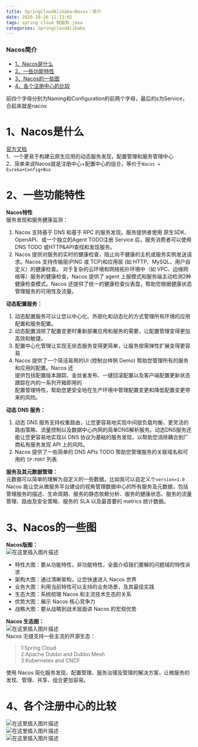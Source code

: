 ```yaml
---
title: SpringCloudAlibaba→Nacos：简介
date: 2020-10-26 11:13:02
tags: spring cloud 微服务 java
categories: SpringCloudAlibaba
---
```


<!--more-->

### Nacos简介

- [1、Nacos是什么](#1Nacos_4)
- [2、一些功能特性](#2_9)
- [3、Nacos的一些图](#3Nacos_35)
- [4、各个注册中心的比较](#4_64)

前四个字母分别为Naming和Configuration的前两个字母，最后的s为Service，合起来就是nacos

# 1、Nacos是什么

[官方文档](https://nacos.io/zh-cn/index.html)  
1、一个更易于构建云原生应用的动态服务发现，配置管理和服务管理中心  
2、简单来说Nacos就是注册中心+配置中心的组合，等价于`Nacos = Eureka+Config+Bus`

# 2、一些功能特性

**Nacos特性**  
服务发现和服务健康监测：

1.  Nacos 支持基于 DNS 和基于 RPC 的服务发现。服务提供者使用 原生SDK、OpenAPI、或一个独立的Agent TODO注册 Service 后，服务消费者可以使用DNS TODO 或HTTP\&API查找和发现服务。
2.  Nacos 提供对服务的实时的健康检查，阻止向不健康的主机或服务实例发送请求。Nacos 支持传输层\(PING 或 TCP\)和应用层 \(如 HTTP、MySQL、用户自定义）的健康检查。 对于复杂的云环境和网络拓扑环境中（如 VPC、边缘网络等）服务的健康检查，Nacos 提供了 agent 上报模式和服务端主动检测2种健康检查模式。Nacos 还提供了统一的健康检查仪表盘，帮助您根据健康状态管理服务的可用性及流量。

**动态配置服务：**

1.  动态配置服务可以让您以中心化、外部化和动态化的方式管理所有环境的应用配置和服务配置。
2.  动态配置消除了配置变更时重新部署应用和服务的需要，让配置管理变得更加高效和敏捷。
3.  配置中心化管理让实现无状态服务变得更简单，让服务按需弹性扩展变得更容易
4.  Nacos 提供了一个简洁易用的UI \(控制台样例 Demo\) 帮助您管理所有的服务和应用的配置。Nacos 还  
    提供包括配置版本跟踪、金丝雀发布、一键回滚配置以及客户端配置更新状态跟踪在内的一系列开箱即用的  
    配置管理特性，帮助您更安全地在生产环境中管理配置变更和降低配置变更带来的风险。

**动态 DNS 服务：**

1.  动态 DNS 服务支持权重路由，让您更容易地实现中间层负载均衡、更灵活的路由策略、流量控制以及数据中心内网的简单DNS解析服务。动态DNS服务还能让您更容易地实现以 DNS 协议为基础的服务发现，以帮助您消除耦合到厂商私有服务发现 API 上的风险。
2.  Nacos 提供了一些简单的 DNS APIs TODO 帮助您管理服务的关联域名和可用的 `IP:PORT` 列表.

**服务及其元数据管理：**  
元数据可以简单的理解为自定义的一些数据，比如我可以自定义个`version=1.0`  
Nacos 能让您从微服务平台建设的视角管理数据中心的所有服务及元数据，包括管理服务的描述、生命周期、服务的静态依赖分析、服务的健康状态、服务的流量管理、路由及安全策略、服务的 SLA 以及最首要的 metrics 统计数据。

# 3、Nacos的一些图

**Nacos版图：**  
![在这里插入图片描述](https://img-blog.csdnimg.cn/906e9ffd2b75419293cc8bccd3b415fa.png?x-oss-process=image/watermark,type_d3F5LXplbmhlaQ,shadow_50,text_Q1NETiBAZkZlZS1vcHM=,size_20,color_FFFFFF,t_70,g_se,x_16)

- 特性大图：要从功能特性，非功能特性，全面介绍我们要解的问题域的特性诉求
- 架构大图：通过清晰架构，让您快速进入 Nacos 世界
- 业务大图：利用当前特性可以支持的业务场景，及其最佳实践
- 生态大图：系统梳理 Nacos 和主流技术生态的关系
- 优势大图：展示 Nacos 核心竞争力
- 战略大图：要从战略到战术层面讲 Nacos 的宏观优势

**Nacos 生态图：**  
![在这里插入图片描述](https://img-blog.csdnimg.cn/94f6fadd93284618850e9a465ea17a13.png?x-oss-process=image/watermark,type_d3F5LXplbmhlaQ,shadow_50,text_Q1NETiBAZkZlZS1vcHM=,size_20,color_FFFFFF,t_70,g_se,x_16)  
Nacos 无缝支持一些主流的开源生态：

> 1:Spring Cloud  
> 2:Apache Dubbo and Dubbo Mesh  
> 3:Kubernetes and CNCF

使用 Nacos 简化服务发现、配置管理、服务治理及管理的解决方案，让微服务的发现、管理、共享、组合更加容易。

# 4、各个注册中心的比较

![在这里插入图片描述](https://img-blog.csdnimg.cn/20201026111245862.png?x-oss-process=image/watermark,type_ZmFuZ3poZW5naGVpdGk,shadow_10,text_aHR0cHM6Ly9ibG9nLmNzZG4ubmV0L3FxXzIxMDQwNTU5,size_16,color_FFFFFF,t_70#pic_center)  
![在这里插入图片描述](https://img-blog.csdnimg.cn/20201026112230102.png?x-oss-process=image/watermark,type_ZmFuZ3poZW5naGVpdGk,shadow_10,text_aHR0cHM6Ly9ibG9nLmNzZG4ubmV0L3FxXzIxMDQwNTU5,size_16,color_FFFFFF,t_70#pic_center)  
![在这里插入图片描述](https://img-blog.csdnimg.cn/20201026112235190.png?x-oss-process=image/watermark,type_ZmFuZ3poZW5naGVpdGk,shadow_10,text_aHR0cHM6Ly9ibG9nLmNzZG4ubmV0L3FxXzIxMDQwNTU5,size_16,color_FFFFFF,t_70#pic_center)